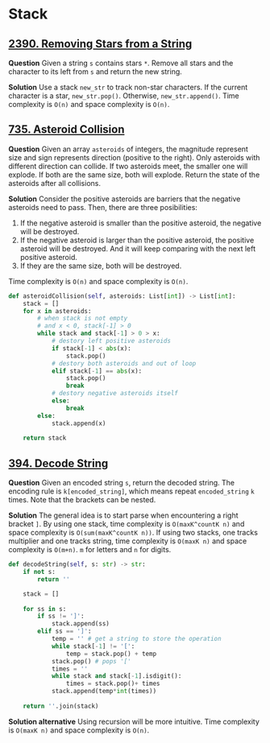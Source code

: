 # Stack

## [2390. Removing Stars from a String](https://leetcode.com/problems/removing-stars-from-a-string/)

**Question** Given a string `s` contains stars `*`. Remove all stars and the character to its left from `s` and return the new string.

**Solution** Use a stack `new_str` to track non-star characters. If the current character is a star, `new_str.pop()`. Otherwise, `new_str.append()`. Time complexity is `O(n)` and space complexity is `O(n)`.



## [735. Asteroid Collision](https://leetcode.com/problems/asteroid-collision/)

**Question** Given an array `asteroids` of integers, the magnitude represent size and sign represents direction (positive to the right). Only asteroids with different direction can collide. If two asteroids meet, the smaller one will explode. If both are the same size, both will explode. Return the state of the asteroids after all collisions.

**Solution** Consider the positive asteroids are barriers that the negative asteroids need to pass. Then, there are three posibilities:
1. If the negative asteroid is smaller than the positive asteroid, the negative will be destroyed.
2. If the negative asteroid is larger than the positive asteroid, the positive asteroid will be destroyed. And it will keep comparing with the next left positive asteroid.
3. If they are the same size, both will be destroyed.

Time complexity is `O(n)` and space complexity is `O(n)`.

```python
def asteroidCollision(self, asteroids: List[int]) -> List[int]:
    stack = [] 
    for x in asteroids:
        # when stack is not empty
        # and x < 0, stack[-1] > 0
        while stack and stack[-1] > 0 > x:
            # destory left positive asteroids
            if stack[-1] < abs(x):
                stack.pop()
            # destory both asteroids and out of loop
            elif stack[-1] == abs(x):
                stack.pop()
                break
            # destory negative asteroids itself
            else:
                break
        else:
            stack.append(x)
            
    return stack
```


## [394. Decode String](https://leetcode.com/problems/decode-string/)

**Question** Given an encoded string `s`, return the decoded string. The encoding rule is `k[encoded_string]`, which means repeat `encoded_string` `k` times. Note that the brackets can be nested.

**Solution** The general idea is to start parse when encountering a right bracket `]`. By using one stack, time complexity is `O(maxK^countK n)` and space complexity is `O(sum(maxK^countK n))`. If using two stacks, one tracks multiplier and one tracks string, time complexity is `O(maxK n)` and space complexity is `O(m+n)`. `m` for letters and `n` for digits.

```python
def decodeString(self, s: str) -> str:
    if not s:
        return '' 

    stack = []   
        
    for ss in s:
        if ss != ']':
            stack.append(ss)
        elif ss == ']':
            temp = '' # get a string to store the operation
            while stack[-1] != '[':
                temp = stack.pop() + temp             
            stack.pop() # pops '['
            times = ''
            while stack and stack[-1].isdigit():
                times = stack.pop()+ times
            stack.append(temp*int(times))
            
    return ''.join(stack)
```

**Solution alternative** Using recursion will be more intuitive. Time complexity is `O(maxK n)` and space complexity is `O(n)`.
